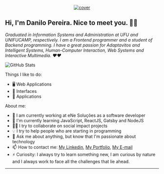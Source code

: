 <p align="center">
  <a href="https://dev-danilo.netlify.app/">
    <img src="https://i.ibb.co/Jk5MrXb/cover.png" alt="cover" title="Danilo Pereira" border="0">
  </a>
</p>

## Hi, I'm Danilo Pereira. Nice to meet you. 👋🏻

*Graduated in Information Systems and Administration at UFU and UNIFUCAMP, respectively. I am a Frontend programmer and a student of Backend programming. I have a great passion for Adaptavitos and Intelligent Systems, Human-Computer Interaction, Web Systems and Interactive Multimedia. ❤️❤️*

![GitHub Stats](https://github-readme-stats.anuraghazra1.vercel.app/api?username=dev-danilo&show_icons=true&hide_border=true)

Things I like to do:

- 🖥 Web Applications
- 🎨 Interfaces
- 📱 Applications

About me:

- 🔭 I am currently working at eNe Soluções as a software developer
- 🌱 I'm currently learning JavaScript, ReactJS, Gatsby and NodeJS
- ✊🏻 I try to collaborate on social impact projects
- 💡 I try to help people who are starting in programming
- 💬 Ask me about anything, but know that I'm passionate about technology
- 📫 How to contact me: [My Linkedin](https://www.linkedin.com/in/danilopx), [My Portfolio](https://dev-danilo.netlify.app/), [My E-mail](devdanilopereira@gmail.com)
- ⚡ Curiosity: I always try to learn something new, I am curious by nature and I always work to face all the challenges that lie ahead.

---